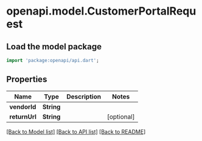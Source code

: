 # openapi.model.CustomerPortalRequest

## Load the model package
```dart
import 'package:openapi/api.dart';
```

## Properties
Name | Type | Description | Notes
------------ | ------------- | ------------- | -------------
**vendorId** | **String** |  | 
**returnUrl** | **String** |  | [optional] 

[[Back to Model list]](../README.md#documentation-for-models) [[Back to API list]](../README.md#documentation-for-api-endpoints) [[Back to README]](../README.md)


